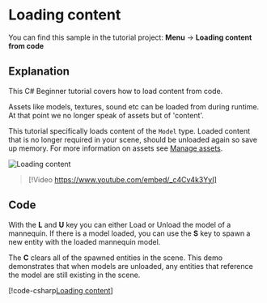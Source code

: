 # Loading content
You can find this sample in the tutorial project: **Menu** &rarr; **Loading content from code**

## Explanation
This C# Beginner tutorial covers how to load content from code.

Assets like models, textures, sound etc can be loaded from during runtime. At that point we no longer speak of assets but of 'content'.

This tutorial specifically loads content of the `Model` type. Loaded content that is no longer required in your scene, should be unloaded again so save up memory. For more information on assets see [Manage assets](../../manual/game-studio/manage-assets.md).

![Loading content](media/loading-content.webp)


> [!Video https://www.youtube.com/embed/_c4Cv4k3YyI]

## Code
With the **L** and **U** key you can either Load or Unload the model of a mannequin. If there is a model loaded, you can use the **S** key to spawn a new entity with the loaded mannequin model.

The **C** clears all of the spawned entities in the scene. This demo demonstrates that when models are unloaded, any entities that reference the model are still existing in the scene.

[!code-csharp[Loading content](../../../../stride/samples/Tutorials/CSharpBeginner/CSharpBeginner/CSharpBeginner.Game/Code/LoadingContentDemo.cs)]
